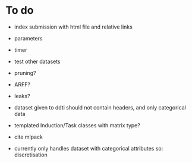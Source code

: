 # To do
- index submission with html file and relative links
- parameters
- timer
- test other datasets
- pruning?
- ARFF?
- leaks?
- dataset given to ddti should not contain headers, and only categorical data

- templated Induction/Task classes with matrix type?
- cite mlpack
- currently only handles dataset with categorical attributes so: discretisation

